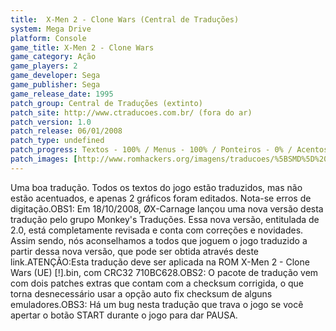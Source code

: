 ```yaml
---
title:  X-Men 2 - Clone Wars (Central de Traduções)
system: Mega Drive
platform: Console
game_title: X-Men 2 - Clone Wars
game_category: Ação
game_players: 2
game_developer: Sega
game_publisher: Sega
game_release_date: 1995
patch_group: Central de Traduções (extinto)
patch_site: http://www.ctraducoes.com.br/ (fora do ar)
patch_version: 1.0
patch_release: 06/01/2008
patch_type: undefined
patch_progress: Textos - 100% / Menus - 100% / Ponteiros - 0% / Acentos - 0% / Gráficos - 2%
patch_images: [http://www.romhackers.org/imagens/traducoes/%5BSMD%5D%20X-Men%202%20-%20Clone%20Wars%20-%20Central%20de%20Tradu%C3%A7%C3%B5es%20-%201.png,http://www.romhackers.org/imagens/traducoes/%5BSMD%5D%20X-Men%202%20-%20Clone%20Wars%20-%20Central%20de%20Tradu%C3%A7%C3%B5es%20-%202.png,http://www.romhackers.org/imagens/traducoes/%5BSMD%5D%20X-Men%202%20-%20Clone%20Wars%20-%20Central%20de%20Tradu%C3%A7%C3%B5es%20-%203.png]
---
```

Uma boa tradução. Todos os textos do jogo estão traduzidos, mas não estão acentuados, e apenas 2 gráficos foram editados. Nota-se erros de digitação.OBS1: Em 18/10/2008, ØX-Carnage lançou uma nova versão desta tradução pelo grupo Monkey's Traduções. Essa nova versão, entitulada de 2.0, está completamente revisada e conta com correções e novidades. Assim sendo, nós aconselhamos a todos que joguem o jogo traduzido a partir dessa nova versão, que pode ser obtida através deste link.ATENÇÃO:Esta tradução deve ser aplicada na ROM X-Men 2 - Clone Wars (UE) [!].bin, com CRC32 710BC628.OBS2: O pacote de tradução vem com dois patches extras que contam com a checksum corrigida, o que torna desnecessário usar a opção auto fix checksum de alguns emuladores.OBS3: Há um bug nesta tradução que trava o jogo se você apertar o botão START durante o jogo para dar PAUSA.